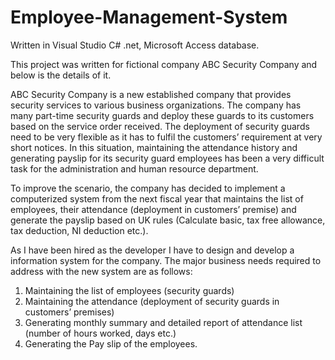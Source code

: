 # Employee-Management-System
Written in Visual Studio C# .net, Microsoft Access database.

This project was written for fictional company ABC Security Company and below is the details of it.

ABC Security Company is a new established company that provides security services to various business organizations. The company has many part-time security guards and deploy these guards to its customers based on the service order received. The deployment of security guards need to be very flexible as it has to fulfil the customers’ requirement at very short notices. In this situation, maintaining the attendance history and generating payslip for its security guard employees has been a very difficult task for the administration and human resource department. 

To improve the scenario, the company has decided to implement a computerized system from the next fiscal year that maintains the list of employees, their attendance (deployment in customers’ premise) and generate the payslip based on UK rules (Calculate basic, tax free allowance, tax deduction, NI deduction etc.). 

As I have been hired as the developer I have to design and develop a information system for the company. The major business needs required to address with the new system are as follows:

1.	Maintaining the list of employees (security guards)
2.	Maintaining the attendance (deployment of security guards in customers’ premises)
3.	Generating monthly summary and detailed report of attendance list (number of hours worked, days etc.)
4.	Generating the Pay slip of the employees.
